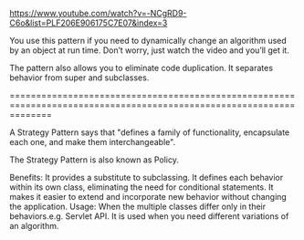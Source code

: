 https://www.youtube.com/watch?v=-NCgRD9-C6o&list=PLF206E906175C7E07&index=3

You use this pattern if you need to dynamically change an algorithm used by an object at run time. Don’t worry, just watch the video and you’ll get it.

The pattern also allows you to eliminate code duplication. It separates behavior from super and subclasses.

====================================================================================================================

A Strategy Pattern says that "defines a family of functionality, encapsulate each one, and make them interchangeable".

The Strategy Pattern is also known as Policy.

Benefits:
It provides a substitute to subclassing.
It defines each behavior within its own class, eliminating the need for conditional statements.
It makes it easier to extend and incorporate new behavior without changing the application.
Usage:
When the multiple classes differ only in their behaviors.e.g. Servlet API.
It is used when you need different variations of an algorithm.
